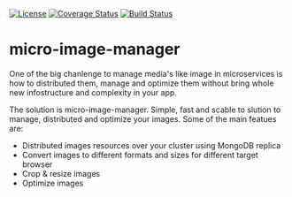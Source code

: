 [![License](https://img.shields.io/badge/License-Apache%202.0-blue.svg)](https://opensource.org/licenses/Apache-2.0)
[![Coverage Status](https://coveralls.io/repos/github/abdollahpour/micro-image-manager/badge.svg?branch=master)](https://coveralls.io/github/abdollahpour/micro-image-manager?branch=master)
[![Build Status](https://secure.travis-ci.org/abdollahpour/micro-image-manager.svg?branch=master)](http://travis-ci.org/abdollahpour/micro-image-manager)

# micro-image-manager

One of the big chanlenge to manage media's like image in microservices is how to distributed them, manage and optimize them without bring whole new infostructure and complexity in your app.

The solution is micro-image-manager. Simple, fast and scable to slution to manage, distributed and optimize your images. Some of the main featues are:

* Distributed images resources over your cluster using MongoDB replica
* Convert images to different formats and sizes for different target browser
* Crop & resize images
* Optimize images
